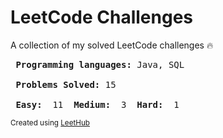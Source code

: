 # LeetCode Challenges
A collection of my solved LeetCode challenges :fire: 
<pre>
<strong> Programming languages:</strong> Java, SQL 

<strong> Problems Solved:</strong> 15

<strong> Easy: </strong> 11 <strong> Medium: </strong> 3 <strong> Hard: </strong> 1 
</pre>
<small> Created using [LeetHub](https://github.com/QasimWani/LeetHub) </small>
